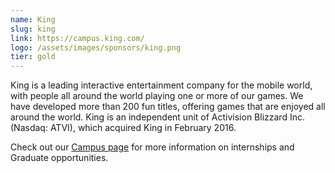 ```yaml
---
name: King
slug: king
link: https://campus.king.com/
logo: /assets/images/sponsors/king.png
tier: gold
---
```


King is a leading interactive entertainment company for the mobile world, with people all around the world playing one or more of our games. We have developed more than 200 fun titles, offering games that are enjoyed all around the world. King is an independent unit of Activision Blizzard Inc. (Nasdaq: ATVI), which acquired King in February 2016.

Check out our [Campus page](https://campus.king.com/) for more information on internships and Graduate opportunities.
